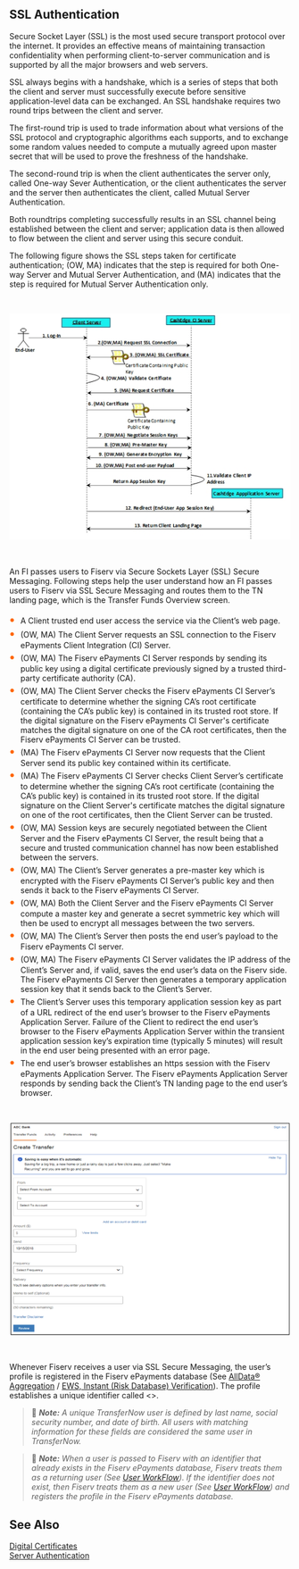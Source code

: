 ## SSL Authentication 



Secure Socket Layer (SSL) is the most used secure transport protocol over the internet. It provides an effective means of maintaining transaction confidentiality when performing client-to-server communication and is supported by all the major browsers and web servers.     

SSL always begins with a handshake, which is a series of steps that both the client and server must successfully execute before sensitive application-level data can be exchanged. An SSL handshake requires two round trips between the client and server.     

The first-round trip is used to trade information about what versions of the SSL protocol and cryptographic algorithms each supports, and to exchange some random values needed to compute a mutually agreed upon master secret that will be used to prove the freshness of the handshake.      

The second-round trip is when the client authenticates the server only, called One-way Sever Authentication, or the client authenticates the server and the server then authenticates the client, called Mutual Server Authentication.      

Both roundtrips completing successfully results in an SSL channel being established between the client and server; application data is then allowed to flow between the client and server using this secure conduit.     

The following figure shows the SSL steps taken for certificate authentication; (OW, MA) indicates that the step is required for both One-way Server and Mutual Server Authentication, and (MA) indicates that the step is required for Mutual Server Authentication only.     




&nbsp;
 
 <center>
  
![image](../../../assets/images/SSL-Steps.png) <br/>


</center>
 
&nbsp;

An FI passes users to Fiserv via Secure Sockets Layer (SSL) Secure Messaging. Following steps help the user understand how an FI passes users to Fiserv via SSL Secure Messaging and routes them to the TN landing page, which is the Transfer Funds Overview screen. 


<div class="card-body">
<ul>
<li>A Client trusted end user access the service via the Client’s web page.</li>

<li>(OW, MA) The Client Server requests an SSL connection to the Fiserv ePayments Client Integration (CI) Server.</li>

<li>(OW, MA) The Fiserv ePayments CI Server responds by sending its public key using a digital certificate previously signed by a trusted third-party certificate authority (CA).</li>

<li>(OW, MA) The Client Server checks the Fiserv ePayments CI Server’s certificate to determine whether the signing CA’s root certificate (containing the CA’s public key) is contained in its trusted root store. If the digital signature on the Fiserv ePayments CI Server's certificate matches the digital signature on one of the CA root certificates, then the Fiserv ePayments CI Server can be trusted. </li>

<li>(MA) The Fiserv ePayments CI Server now requests that the Client Server send its public key contained within its certificate.</li>

<li>(MA) The Fiserv ePayments CI Server checks Client Server’s certificate to determine whether the signing CA’s root certificate (containing the CA’s public key) is contained in its trusted root store. If the digital signature on the Client Server's certificate matches the digital signature on one of the root certificates, then the Client Server can be trusted. </li>

<li>(OW, MA) Session keys are securely negotiated between the Client Server and the Fiserv ePayments CI Server, the result being that a secure and trusted communication channel has now been established between the servers.</li>

<li>(OW, MA) The Client’s Server generates a pre-master key which is encrypted with the Fiserv ePayments CI Server’s public key and then sends it back to the Fiserv ePayments CI Server.</li>

<li>(OW, MA) Both the Client Server and the Fiserv ePayments CI Server compute a master key and generate a secret symmetric key which will then be used to encrypt all messages between the two servers.</li>

<li>(OW, MA) The Client’s Server then posts the end user’s payload to the Fiserv ePayments CI server.</li>

<li>(OW, MA) The Fiserv ePayments CI Server validates the IP address of the Client’s Server and, if valid, saves the end user’s data on the Fiserv side. The Fiserv ePayments CI Server then generates a temporary application session key that it sends back to the Client’s Server.</li>

<li>The Client’s Server uses this temporary application session key as part of a URL redirect of the end user’s browser to the Fiserv ePayments Application Server. Failure of the Client to redirect the end user’s browser to the Fiserv ePayments Application Server within the transient application session key’s expiration time (typically 5 minutes) will result in the end user being presented with an error page.</li>

<li>The end user’s browser establishes an https session with the Fiserv ePayments Application Server. The Fiserv ePayments Application Server responds by sending back the Client’s TN landing page to the end user’s browser.</li>

</ul>
</div>

 &nbsp;
 
 <center>
  
![image](../../../assets/images/Create-Transfer.png) <br/>


</center>
 
&nbsp;

Whenever Fiserv receives a user via SSL Secure Messaging, the user’s profile is registered in the Fiserv ePayments database (See [AllData® Aggregation](https://qa-developerstudio.fiserv.com/product/AllDataAggregation?branch=develop) / [EWS, Instant (Risk Database) Verification](https://qa-developerstudio.fiserv.com/product/VerifyNow/docs/?path=docs/verify-accounts-using-verifynow/instant-verification.md&branch=develop)). The profile establishes a unique identifier called <>.


<!-- theme: info -->

> :memo: _**Note:** A unique TransferNow user is defined by last name, social security number, and date of birth. All users with matching information for these fields are considered the same user in TransferNow._

<!-- theme: info -->

> :memo: _**Note:** When a user is passed to Fiserv with an identifier that already exists in the Fiserv ePayments database, Fiserv treats them as a returning user (See [User WorkFlow](https://qa-developerstudio.fiserv.com/product/VerifyNow?branch=develop)). If the identifier does not exist, then Fiserv treats them as a new user (See [User WorkFlow](https://qa-developerstudio.fiserv.com/product/VerifyNow?branch=develop)) and registers the profile in the Fiserv ePayments database._

 

## See Also 

[Digital Certificates](?path=docs/getting-started/TN-Integration-Guide/Digital-Certificates.md)    
[Server Authentication](?path=docs/getting-started/TN-Integration-Guide/Server-Authentication.md)    

 

 <style>
    .card-body ul {
        list-style: none;
        padding-left: 20px;
    }
    .card-body ul li::before {
        content: "\2022";
        font-size: 1.5em;
        color: #f60;
        display: inline-block;
        width: 1em;
        margin-left: -1em;
    }
</style>


